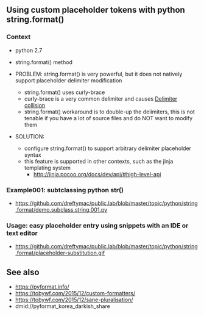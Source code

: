 ## Using custom placeholder tokens with python string.format()

### Context

* python 2.7

* string.format() method

* PROBLEM: string.format() is very powerful, but it does not natively support placeholder delimiter modification
    * string.format() uses curly-brace
    * curly-brace is a very common delimiter and causes [Delimiter collision](https://en.wikipedia.org/wiki/Delimiter#Delimiter_collision)
    * string.format() workaround is to double-up the delimiters, this is not tenable if you have a lot of source files and do NOT want to modify them

* SOLUTION:
   * configure string.format() to support arbitrary delimiter placeholder syntax
   * this feature is supported in other contexts, such as the jinja templating system
       * http://jinja.pocoo.org/docs/dev/api/#high-level-api

### Example001: subtclassing python str()

* https://github.com/dreftymac/public.lab/blob/master/topic/python/string.format/demo.subclass.string.001.py

### Usage: easy placeholder entry using snippets with an IDE or text editor

* https://github.com/dreftymac/public.lab/blob/master/topic/python/string.format/placeholder-substitution.gif


## See also

* https://pyformat.info/
* https://tobywf.com/2015/12/custom-formatters/
* https://tobywf.com/2015/12/sane-pluralisation/
* dmid://pyformat_korea_darkish_share
